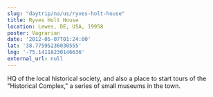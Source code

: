 ```yaml
---
slug: "daytrip/na/us/ryves-holt-house"
title: Ryves Holt House
location: Lewes, DE, USA, 19958
poster: Vagrarian
date: '2012-05-07T01:24:00'
lat: '38.77595236030555'
lng: '-75.14118230146636'
external_url: null
---
```


HQ of the local historical society, and also a place to start tours of the "Historical Complex," a series of small museums in the town.
